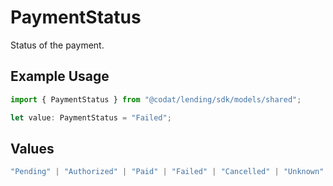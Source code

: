 # PaymentStatus

Status of the payment.

## Example Usage

```typescript
import { PaymentStatus } from "@codat/lending/sdk/models/shared";

let value: PaymentStatus = "Failed";
```

## Values

```typescript
"Pending" | "Authorized" | "Paid" | "Failed" | "Cancelled" | "Unknown"
```